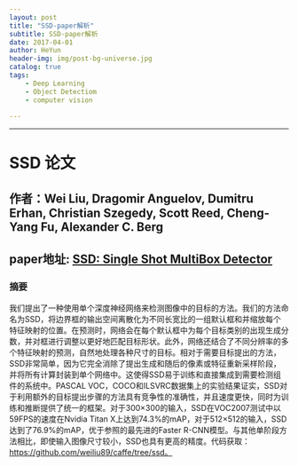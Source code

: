 ```yaml
---
layout: post
title: "SSD-paper解析"
subtitle: SSD-paper解析
date: 2017-04-01 
author: HeYun
header-img: img/post-bg-universe.jpg
catalog: true
tags:
    - Deep Learning
    - Object Detectiom
    - computer vision
    
---
```

---     


# SSD 论文
## 作者：Wei Liu, Dragomir Anguelov, Dumitru Erhan, Christian Szegedy, Scott Reed, Cheng-Yang Fu, Alexander C. Berg
## paper地址: [SSD: Single Shot MultiBox Detector](https://arxiv.org/abs/1512.02325.pdf)
### 摘要
我们提出了一种使用单个深度神经网络来检测图像中的目标的方法。我们的方法命名为SSD，将边界框的输出空间离散化为不同长宽比的一组默认框和并缩放每个特征映射的位置。在预测时，网络会在每个默认框中为每个目标类别的出现生成分数，并对框进行调整以更好地匹配目标形状。此外，网络还结合了不同分辨率的多个特征映射的预测，自然地处理各种尺寸的目标。相对于需要目标提出的方法，SSD非常简单，因为它完全消除了提出生成和随后的像素或特征重新采样阶段，并将所有计算封装到单个网络中。这使得SSD易于训练和直接集成到需要检测组件的系统中。PASCAL VOC，COCO和ILSVRC数据集上的实验结果证实，SSD对于利用额外的目标提出步骤的方法具有竞争性的准确性，并且速度更快，同时为训练和推断提供了统一的框架。对于300×300的输入，SSD在VOC2007测试中以59FPS的速度在Nvidia Titan X上达到74.3%的mAP，对于512×512的输入，SSD达到了76.9%的mAP，优于参照的最先进的Faster R-CNN模型。与其他单阶段方法相比，即使输入图像尺寸较小，SSD也具有更高的精度。代码获取：https://github.com/weiliu89/caffe/tree/ssd。
